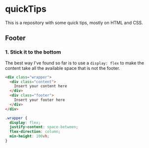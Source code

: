 # quickTips

This is a repository with some quick tips, mostly on HTML and CSS.

## Footer
### 1. Stick it to the bottom

The best way I've found so far is to use a `display: flex` to make the content take all the available space that is not the footer. 

```HTML
<div class="wrapper">
  <div class="content">
    Insert your content here
  </div>
  <div class="footer">
    Insert your footer here
  </div>
</div>
```

```CSS
.wrapper {
  display: flex;
  justify-content: space-between;
  flex-direction: column;  
  min-height: 100vh;
}
```
